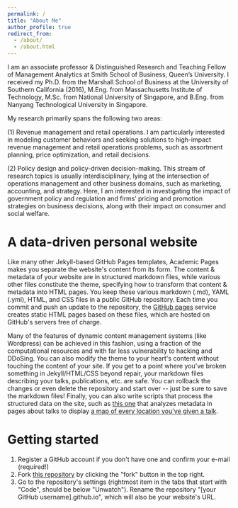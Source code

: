```yaml
---
permalink: /
title: "About Me"
author_profile: true
redirect_from: 
  - /about/
  - /about.html
---
```


I am an associate professor & Distinguished Research and Teaching Fellow of Management Analytics at Smith School of Business, Queen’s University. I received my Ph.D. from the Marshall School of Business at the University of Southern California (2016), M.Eng. from Massachusetts Institute of Technology, M.Sc. from National University of Singapore, and B.Eng. from Nanyang Technological University in Singapore.

My research primarily spans the following two areas:

(1) Revenue management and retail operations. I am particularly interested in modeling customer behaviors and seeking solutions to high-impact revenue management and retail operations problems, such as assortment planning, price optimization, and retail decisions.

(2) Policy design and policy-driven decision-making. This stream of research topics is usually interdisciplinary, lying at the intersection of operations management and other business domains, such as marketing, accounting, and strategy. Here, I am interested in investigating the impact of government policy and regulation and firms’ pricing and promotion strategies on business decisions, along with their impact on consumer and social welfare.





A data-driven personal website
======
Like many other Jekyll-based GitHub Pages templates, Academic Pages makes you separate the website's content from its form. The content & metadata of your website are in structured markdown files, while various other files constitute the theme, specifying how to transform that content & metadata into HTML pages. You keep these various markdown (.md), YAML (.yml), HTML, and CSS files in a public GitHub repository. Each time you commit and push an update to the repository, the [GitHub pages](https://pages.github.com/) service creates static HTML pages based on these files, which are hosted on GitHub's servers free of charge.

Many of the features of dynamic content management systems (like Wordpress) can be achieved in this fashion, using a fraction of the computational resources and with far less vulnerability to hacking and DDoSing. You can also modify the theme to your heart's content without touching the content of your site. If you get to a point where you've broken something in Jekyll/HTML/CSS beyond repair, your markdown files describing your talks, publications, etc. are safe. You can rollback the changes or even delete the repository and start over -- just be sure to save the markdown files! Finally, you can also write scripts that process the structured data on the site, such as [this one](https://github.com/academicpages/academicpages.github.io/blob/master/talkmap.ipynb) that analyzes metadata in pages about talks to display [a map of every location you've given a talk](https://academicpages.github.io/talkmap.html).

Getting started
======
1. Register a GitHub account if you don't have one and confirm your e-mail (required!)
1. Fork [this repository](https://github.com/academicpages/academicpages.github.io) by clicking the "fork" button in the top right. 
1. Go to the repository's settings (rightmost item in the tabs that start with "Code", should be below "Unwatch"). Rename the repository "[your GitHub username].github.io", which will also be your website's URL.

